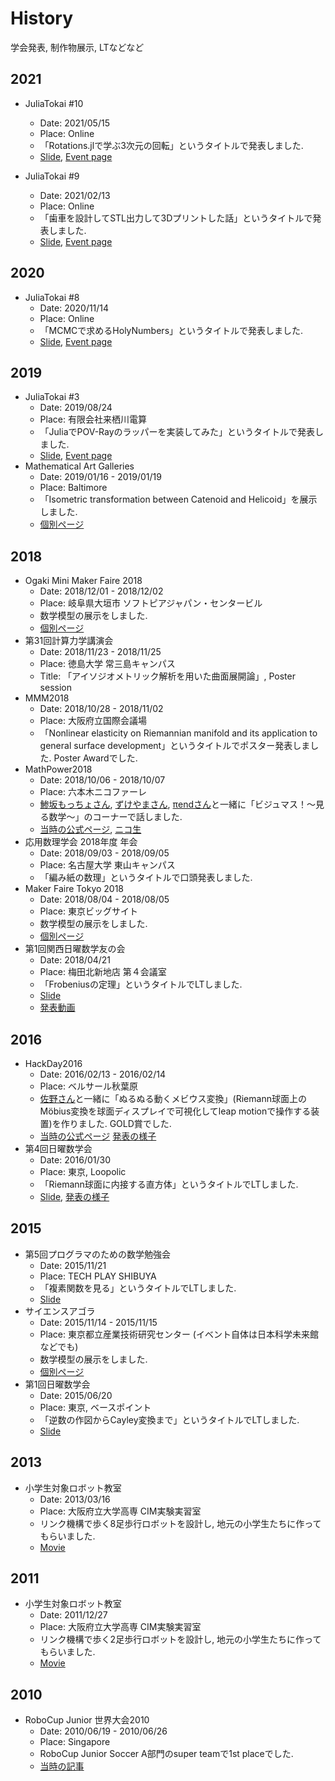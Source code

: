 # History
学会発表, 制作物展示, LTなどなど

## 2021
* JuliaTokai #10
    * Date: 2021/05/15
    * Place: Online
    * 「Rotations.jlで学ぶ3次元の回転」というタイトルで発表しました.
    * [Slide](https://hackmd.io/@hyrodium/SkLSnyku_#/), [Event page](https://juliatokai.connpass.com/event/210961/)

* JuliaTokai #9
    * Date: 2021/02/13
    * Place: Online
    * 「歯車を設計してSTL出力して3Dプリントした話」というタイトルで発表しました.
    * [Slide](https://hackmd.io/@hyrodium/SkaMEXE-O#/), [Event page](https://juliatokai.connpass.com/event/202413/)

## 2020
* JuliaTokai #8
    * Date: 2020/11/14
    * Place: Online
    * 「MCMCで求めるHolyNumbers」というタイトルで発表しました.
    * [Slide](https://hackmd.io/@hyrodium/S15oYVSYw#/), [Event page](https://juliatokai.connpass.com/event/192772/)

## 2019
* JuliaTokai #3
    * Date: 2019/08/24
    * Place: 有限会社来栖川電算
    * 「JuliaでPOV-Rayのラッパーを実装してみた」というタイトルで発表しました.
    * [Slide](https://hackmd.io/@hyrodium/H1FvAp54r#/), [Event page](https://juliatokai.connpass.com/event/136684/)
* Mathematical Art Galleries
    * Date: 2019/01/16 - 2019/01/19
    * Place: Baltimore
    * 「Isometric transformation between Catenoid and Helicoid」を展示しました.
    * [個別ページ](http://gallery.bridgesmathart.org/exhibitions/2019-joint-mathematics-meetings/yuto-horikawa)

## 2018
* Ogaki Mini Maker Faire 2018
    * Date: 2018/12/01 - 2018/12/02
    * Place: 岐阜県大垣市 ソフトピアジャパン・センタービル
    * 数学模型の展示をしました.
    * [個別ページ](https://www.iamas.ac.jp/ommf2018/maker/520/)
* 第31回計算力学講演会
    * Date: 2018/11/23 - 2018/11/25
    * Place: 徳島大学 常三島キャンパス
    * Title: 「アイソジオメトリック解析を用いた曲面展開論」, Poster session
* MMM2018
    * Date: 2018/10/28 - 2018/11/02
    * Place: 大阪府立国際会議場
    * 「Nonlinear elasticity on Riemannian manifold and its application to general surface development」というタイトルでポスター発表しました. Poster Awardでした.
* MathPower2018
    * Date: 2018/10/06 - 2018/10/07
    * Place: 六本木ニコファーレ
    * [鯵坂もっちょさん](https://twitter.com/motcho_tw), [ずけやまさん](https://twitter.com/ru_sack), [πendさん](https://twitter.com/end_tt)と一緒に「ビジュマス！〜見る数学〜」のコーナーで話しました.
    * [当時の公式ページ](https://web.archive.org/web/20181020131658/http://mathpower.sugakubunka.com/), [ニコ生](http://live2.nicovideo.jp/watch/lv314662902)
* 応用数理学会 2018年度 年会
    * Date: 2018/09/03 - 2018/09/05
    * Place: 名古屋大学 東山キャンパス
    * 「編み紙の数理」というタイトルで口頭発表しました.
* Maker Faire Tokyo 2018
    * Date: 2018/08/04 - 2018/08/05
    * Place: 東京ビッグサイト
    * 数学模型の展示をしました.
    * [個別ページ](https://makezine.jp/event/makers2018/m0469/)
* 第1回関西日曜数学友の会
    * Date: 2018/04/21
    * Place: 梅田北新地店 第４会議室
    * 「Frobeniusの定理」というタイトルでLTしました.
    * [Slide](https://hackmd.io/p/Hkvm0AE3f#/1)
    * [発表動画](https://www.youtube.com/watch?v=dZ8HO4T3ljg)

## 2016
* HackDay2016
    * Date: 2016/02/13 - 2016/02/14
    * Place: ベルサール秋葉原
    * [佐野さん](https://twitter.com/taketo1024)と一緒に「ぬるぬる動くメビウス変換」(Riemann球面上のMöbius変換を球面ディスプレイで可視化してleap motionで操作する装置)を作りました. GOLD賞でした.
    * [当時の公式ページ](https://web.archive.org/web/20160215065537/https://hackday.jp/) [発表の様子](https://www.youtube.com/watch?v=Aw-YASXbI04)
* 第4回日曜数学会
    * Date: 2016/01/30
    * Place: 東京, Loopolic
    * 「Riemann球面に内接する直方体」というタイトルでLTしました.
    * [Slide](https://www.slideshare.net/yutohorikawa/riemann-57827572), [発表の様子](https://www.nicovideo.jp/watch/sm28208708)

## 2015
* 第5回プログラマのための数学勉強会
    * Date: 2015/11/21
    * Place: TECH PLAY SHIBUYA
    * 「複素関数を見る」というタイトルでLTしました.
    * [Slide](https://www.slideshare.net/yutohorikawa/5-55438180)
* サイエンスアゴラ
    * Date: 2015/11/14 - 2015/11/15
    * Place: 東京都立産業技術研究センター (イベント自体は日本科学未来館などでも)
    * 数学模型の展示をしました.
    * [個別ページ](http://www.jst.go.jp/csc/scienceagora/reports/2015/program/booth/da_318/)
* 第1回日曜数学会
    * Date: 2015/06/20
    * Place: 東京, ベースポイント
    * 「逆数の作図からCayley変換まで」というタイトルでLTしました.
    * [Slide](https://www.slideshare.net/yutohorikawa/cayley-57826500)

## 2013
* 小学生対象ロボット教室
    * Date: 2013/03/16
    * Place: 大阪府立大学高専 CIM実験実習室
    * リンク機構で歩く8足歩行ロボットを設計し, 地元の小学生たちに作ってもらいました.
    * [Movie](https://www.youtube.com/watch?v=gfHsS54tk1M)

## 2011
* 小学生対象ロボット教室
    * Date: 2011/12/27
    * Place: 大阪府立大学高専 CIM実験実習室
    * リンク機構で歩く2足歩行ロボットを設計し, 地元の小学生たちに作ってもらいました.
    * [Movie](https://www.youtube.com/watch?v=KvYexUbBO1Y)

## 2010
* RoboCup Junior 世界大会2010
    * Date: 2010/06/19 - 2010/06/26
    * Place: Singapore
    * RoboCup Junior Soccer A部門のsuper teamで1st placeでした.
    * [当時の記事](https://web.archive.org/web/20100701082429/https://www.asahi.com/national/update/0628/OSK201006280102.html)
